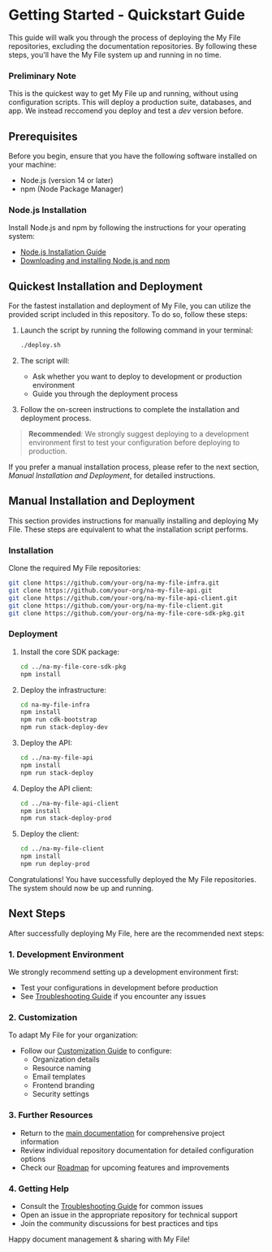# Getting Started - Quickstart Guide

This guide will walk you through the process of deploying the My File repositories, excluding the documentation repositories. By following these steps, you'll have the My File system up and running in no time.

### Preliminary Note

This is the quickest way to get My File up and running, without using configuration scripts. This will deploy a production suite, databases, and app. We instead reccomend you deploy and test a _dev_ version before.

## Prerequisites

Before you begin, ensure that you have the following software installed on your machine:

- Node.js (version 14 or later)
- npm (Node Package Manager)

### Node.js Installation

Install Node.js and npm by following the instructions for your operating system:

- [Node.js Installation Guide](https://nodejs.org/en/download/)
- [Downloading and installing Node.js and npm](https://docs.npmjs.com/downloading-and-installing-node-js-and-npm)

## Quickest Installation and Deployment

For the fastest installation and deployment of My File, you can utilize the provided script included in this repository. To do so, follow these steps:

1. Launch the script by running the following command in your terminal:

   ```bash
   ./deploy.sh
   ```

2. The script will:

   - Ask whether you want to deploy to development or production environment
   - Guide you through the deployment process

3. Follow the on-screen instructions to complete the installation and deployment process.

> **Recommended**: We strongly suggest deploying to a development environment first to test your configuration before deploying to production.

If you prefer a manual installation process, please refer to the next section, _Manual Installation and Deployment_, for detailed instructions.

## Manual Installation and Deployment

This section provides instructions for manually installing and deploying My File. These steps are equivalent to what the installation script performs.

### Installation

Clone the required My File repositories:

```bash
git clone https://github.com/your-org/na-my-file-infra.git
git clone https://github.com/your-org/na-my-file-api.git
git clone https://github.com/your-org/na-my-file-api-client.git
git clone https://github.com/your-org/na-my-file-client.git
git clone https://github.com/your-org/na-my-file-core-sdk-pkg.git
```

### Deployment

1. Install the core SDK package:

   ```bash
   cd ../na-my-file-core-sdk-pkg
   npm install
   ```

2. Deploy the infrastructure:

   ```bash
   cd na-my-file-infra
   npm install
   npm run cdk-bootstrap
   npm run stack-deploy-dev
   ```

3. Deploy the API:

   ```bash
   cd ../na-my-file-api
   npm install
   npm run stack-deploy
   ```

4. Deploy the API client:

   ```bash
   cd ../na-my-file-api-client
   npm install
   npm run stack-deploy-prod
   ```

5. Deploy the client:

   ```bash
   cd ../na-my-file-client
   npm install
   npm run deploy-prod
   ```

Congratulations! You have successfully deployed the My File repositories. The system should now be up and running.

## Next Steps

After successfully deploying My File, here are the recommended next steps:

### 1. Development Environment

We strongly recommend setting up a development environment first:

- Test your configurations in development before production
- See [Troubleshooting Guide](troubleshooting.md) if you encounter any issues

### 2. Customization

To adapt My File for your organization:

- Follow our [Customization Guide](Customization.md) to configure:
  - Organization details
  - Resource naming
  - Email templates
  - Frontend branding
  - Security settings

### 3. Further Resources

- Return to the [main documentation](index.md) for comprehensive project information
- Review individual repository documentation for detailed configuration options
- Check our [Roadmap](ROADMAP.md) for upcoming features and improvements

### 4. Getting Help

- Consult the [Troubleshooting Guide](troubleshooting.md) for common issues
- Open an issue in the appropriate repository for technical support
- Join the community discussions for best practices and tips

Happy document management & sharing with My File!
